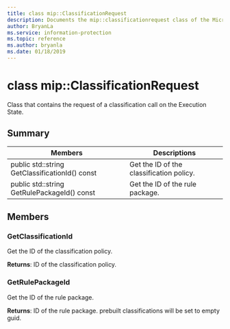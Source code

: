 ```yaml
---
title: class mip::ClassificationRequest 
description: Documents the mip::classificationrequest class of the Microsoft Information Protection (MIP) SDK.
author: BryanLa
ms.service: information-protection
ms.topic: reference
ms.author: bryanla
ms.date: 01/18/2019
---
```


# class mip::ClassificationRequest 
Class that contains the request of a classification call on the Execution State.
  
## Summary
 Members                        | Descriptions                                
--------------------------------|---------------------------------------------
public std::string GetClassificationId() const  |  Get the ID of the classification policy.
public std::string GetRulePackageId() const  |  Get the ID of the rule package.
  
## Members
  
### GetClassificationId
Get the ID of the classification policy.

  
**Returns**: ID of the classification policy.
  
### GetRulePackageId
Get the ID of the rule package.

  
**Returns**: ID of the rule package. prebuilt classifications will be set to empty guid.